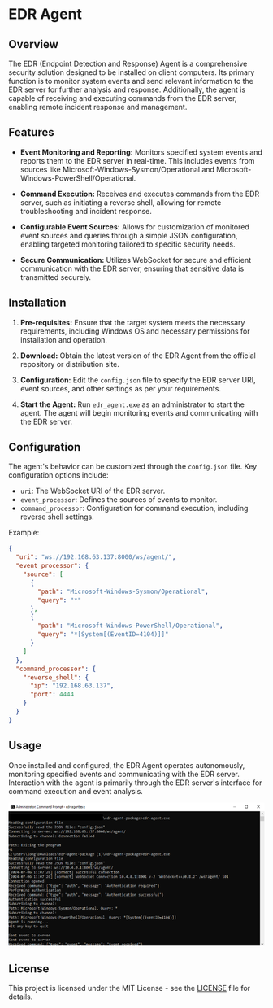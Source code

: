 
# EDR Agent

## Overview

The EDR (Endpoint Detection and Response) Agent is a comprehensive security solution designed to be installed on client computers. Its primary function is to monitor system events and send relevant information to the EDR server for further analysis and response. Additionally, the agent is capable of receiving and executing commands from the EDR server, enabling remote incident response and management.

## Features

- **Event Monitoring and Reporting:** Monitors specified system events and reports them to the EDR server in real-time. This includes events from sources like Microsoft-Windows-Sysmon/Operational and Microsoft-Windows-PowerShell/Operational.

- **Command Execution:** Receives and executes commands from the EDR server, such as initiating a reverse shell, allowing for remote troubleshooting and incident response.

- **Configurable Event Sources:** Allows for customization of monitored event sources and queries through a simple JSON configuration, enabling targeted monitoring tailored to specific security needs.

- **Secure Communication:** Utilizes WebSocket for secure and efficient communication with the EDR server, ensuring that sensitive data is transmitted securely.

## Installation

1. **Pre-requisites:** Ensure that the target system meets the necessary requirements, including Windows OS and necessary permissions for installation and operation.

2. **Download:** Obtain the latest version of the EDR Agent from the official repository or distribution site.

3. **Configuration:** Edit the `config.json` file to specify the EDR server URI, event sources, and other settings as per your requirements.

4. **Start the Agent:** Run `edr_agent.exe` as an administrator to start the agent. The agent will begin monitoring events and communicating with the EDR server.

## Configuration

The agent's behavior can be customized through the `config.json` file. Key configuration options include:

- `uri`: The WebSocket URI of the EDR server.
- `event_processor`: Defines the sources of events to monitor.
- `command_processor`: Configuration for command execution, including reverse shell settings.

Example:

```json
{
  "uri": "ws://192.168.63.137:8000/ws/agent/",
  "event_processor": {
    "source": [
      {
        "path": "Microsoft-Windows-Sysmon/Operational",
        "query": "*"
      },
      {
        "path": "Microsoft-Windows-PowerShell/Operational",
        "query": "*[System[(EventID=4104)]]"
      }
    ]
  },
  "command_processor": {
    "reverse_shell": {
      "ip": "192.168.63.137",
      "port": 4444
    }
  }
}
```

## Usage

Once installed and configured, the EDR Agent operates autonomously, monitoring specified events and communicating with the EDR server. Interaction with the agent is primarily through the EDR server's interface for command execution and event analysis.

![alt text](imgs/image-1.png)

## License

This project is licensed under the MIT License - see the [LICENSE](LICENSE) file for details.

